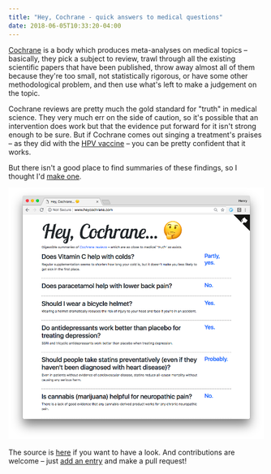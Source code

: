 ```yaml
---
title: "Hey, Cochrane - quick answers to medical questions"
date: 2018-06-05T10:33:20-04:00
---
```


[Cochrane](http://cochrane.org) is a body which produces meta-analyses on medical topics – basically, they pick a subject to review, trawl through all the existing scientific papers that have been published, throw away almost all of them because they're too small, not statistically rigorous, or have some other methodological problem, and then use what's left to make a judgement on the topic.

Cochrane reviews are pretty much the gold standard for "truth" in medical science. They very much err on the side of caution, so it's possible that an intervention does work but that the evidence put forward for it isn't strong enough to be sure. But if Cochrane comes out singing a treatment's praises – as they did with the [HPV vaccine](http://www.cochrane.org/news/scientific-expert-reaction-new-cochrane-review-hpv-vaccine-cervical-cancer-prevention-girls-and) – you can be pretty confident that it works.

But there isn't a good place to find summaries of these findings, so I thought I'd [make one](http://heycochrane.com).

[![](/images/hey-cochrane.png)](http://heycochrane.com)

The source is [here](http://github.com/henryaj/heycochrane) if you want to have a look. And contributions are welcome – just [add an entry](https://github.com/henryaj/heycochrane/blob/master/summaries.yml) and make a pull request!
